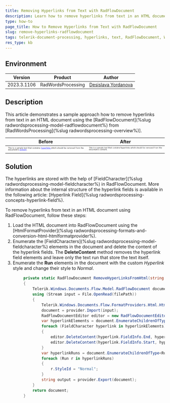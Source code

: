 ```yaml
---
title: Removing Hyperlinks from Text with RadFlowDocument
description: Learn how to remove hyperlinks from text in an HTML document using RadFlowDocument in Telerik Document Processing.
type: how-to
page_title: How to Remove Hyperlinks from Text with RadFlowDocument
slug: remove-hyperlinks-radflowdocument
tags: telerik-document-processing, hyperlinks, text, RadFlowDocument, WordProcessing
res_type: kb
---
```


## Environment

| Version | Product | Author |
| --- | --- | ---- |
| 2023.3.1106 | RadWordsProcessing |[Desislava Yordanova](https://www.telerik.com/blogs/author/desislava-yordanova)|

## Description

This article demonstrates a sample approach how to remove hyperlinks from text in an HTML document using the [RadFlowDocument](%slug radwordsprocessing-model-radflowdocument%) from [RadWordsProcessing](%slug radwordsprocessing-overview%)].

|Before|After|
|----|----|
|![Text with Hyperlinks](images/TextWithHyperlinks_01.png)|![Text without Hyperlinks](images/TextWithoutHyperlinks_02.png)|

## Solution
 
The hyperlinks are stored with the help of [FieldCharacter](%slug radwordsprocessing-model-fieldcharacter%) in RadFlowDocument. More information about the internal structure of the hyperlink fields is available in the following article: [Hyperlink Field](%slug radwordsprocessing-concepts-hyperlink-field%).

To remove hyperlinks from text in an HTML document using RadFlowDocument, follow these steps:

1. Load the HTML document into RadFlowDocument using the [HtmlFormatProvider](%slug radwordsprocessing-formats-and-conversion-html-htmlformatprovider%).
2. Enumerate the [FieldCharacters](%slug radwordsprocessing-model-fieldcharacter%) elements in the document and delete the content of the hyperlink fields. The **DeleteContent** method removes the hyperlink field elements and leave only the text run that store the text itself. 
3. Enumerate the **Run** elements in the document with the custom *Hyperlink* style and change their style to *Normal*.

```csharp
        private static RadFlowDocument RemoveHyperLinksFromHtml(string filePath = "sample.html")
        {
            Telerik.Windows.Documents.Flow.Model.RadFlowDocument document;
            using (Stream input = File.OpenRead(filePath))
            {
                Telerik.Windows.Documents.Flow.FormatProviders.Html.HtmlFormatProvider provider = new Telerik.Windows.Documents.Flow.FormatProviders.Html.HtmlFormatProvider();
                document = provider.Import(input);
                RadFlowDocumentEditor editor = new RadFlowDocumentEditor(document);
                var hyperlinkElements = document.EnumerateChildrenOfType<FieldCharacter>().Where(x => x.FieldCharacterType == FieldCharacterType.Start).ToList();
                foreach (FieldCharacter hyperlink in hyperlinkElements)
                {
                    editor.DeleteContent(hyperlink.FieldInfo.End, hyperlink.FieldInfo.End);
                    editor.DeleteContent(hyperlink.FieldInfo.Start, hyperlink.FieldInfo.Separator);
                }
                var hyperlinkRuns = document.EnumerateChildrenOfType<Run>().Where(x => x.StyleId.Contains("Hyperlink")).ToList();
                foreach (Run r in hyperlinkRuns)
                {
                    r.StyleId = "Normal";
                }
                string output = provider.Export(document);
            }
            return document;
        }
```
